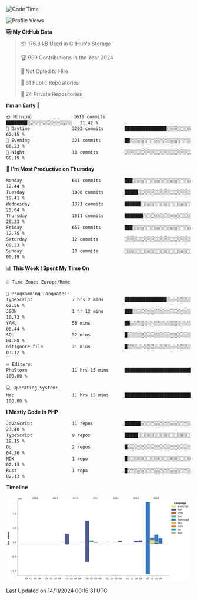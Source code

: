 <!--START_SECTION:waka-->
![Code Time](http://img.shields.io/badge/Code%20Time-5%2C432%20hrs%2015%20mins-blue)

![Profile Views](http://img.shields.io/badge/Profile%20Views-0-blue)

**🐱 My GitHub Data** 

> 📦 176.3 kB Used in GitHub's Storage 
 > 
> 🏆 999 Contributions in the Year 2024
 > 
> 🚫 Not Opted to Hire
 > 
> 📜 61 Public Repositories 
 > 
> 🔑 24 Private Repositories 
 > 
**I'm an Early 🐤** 

```text
🌞 Morning                1619 commits        ████████░░░░░░░░░░░░░░░░░   31.42 % 
🌆 Daytime                3202 commits        ████████████████░░░░░░░░░   62.15 % 
🌃 Evening                321 commits         ██░░░░░░░░░░░░░░░░░░░░░░░   06.23 % 
🌙 Night                  10 commits          ░░░░░░░░░░░░░░░░░░░░░░░░░   00.19 % 
```
📅 **I'm Most Productive on Thursday** 

```text
Monday                   641 commits         ███░░░░░░░░░░░░░░░░░░░░░░   12.44 % 
Tuesday                  1000 commits        █████░░░░░░░░░░░░░░░░░░░░   19.41 % 
Wednesday                1321 commits        ██████░░░░░░░░░░░░░░░░░░░   25.64 % 
Thursday                 1511 commits        ███████░░░░░░░░░░░░░░░░░░   29.33 % 
Friday                   657 commits         ███░░░░░░░░░░░░░░░░░░░░░░   12.75 % 
Saturday                 12 commits          ░░░░░░░░░░░░░░░░░░░░░░░░░   00.23 % 
Sunday                   10 commits          ░░░░░░░░░░░░░░░░░░░░░░░░░   00.19 % 
```


📊 **This Week I Spent My Time On** 

```text
🕑︎ Time Zone: Europe/Rome

💬 Programming Languages: 
TypeScript               7 hrs 2 mins        ████████████████░░░░░░░░░   62.56 % 
JSON                     1 hr 12 mins        ███░░░░░░░░░░░░░░░░░░░░░░   10.73 % 
YAML                     56 mins             ██░░░░░░░░░░░░░░░░░░░░░░░   08.44 % 
SQL                      32 mins             █░░░░░░░░░░░░░░░░░░░░░░░░   04.88 % 
GitIgnore file           21 mins             █░░░░░░░░░░░░░░░░░░░░░░░░   03.12 % 

🔥 Editors: 
PhpStorm                 11 hrs 15 mins      █████████████████████████   100.00 % 

💻 Operating System: 
Mac                      11 hrs 15 mins      █████████████████████████   100.00 % 
```

**I Mostly Code in PHP** 

```text
JavaScript               11 repos            ██████░░░░░░░░░░░░░░░░░░░   23.40 % 
TypeScript               9 repos             █████░░░░░░░░░░░░░░░░░░░░   19.15 % 
Go                       2 repos             █░░░░░░░░░░░░░░░░░░░░░░░░   04.26 % 
MDX                      1 repo              █░░░░░░░░░░░░░░░░░░░░░░░░   02.13 % 
Rust                     1 repo              █░░░░░░░░░░░░░░░░░░░░░░░░   02.13 % 
```



**Timeline**

![Lines of Code chart](https://raw.githubusercontent.com/frnwtr/frnwtr/main/assets/bar_graph.png)


 Last Updated on 14/11/2024 00:16:31 UTC
<!--END_SECTION:waka-->